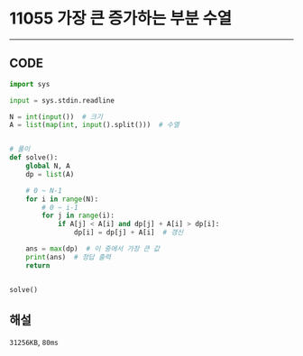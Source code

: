 # 11055 가장 큰 증가하는 부분 수열

---

## CODE

```python
import sys

input = sys.stdin.readline

N = int(input())  # 크기
A = list(map(int, input().split()))  # 수열


# 풀이
def solve():
    global N, A
    dp = list(A)

    # 0 ~ N-1
    for i in range(N):
        # 0 ~ i-1
        for j in range(i):
            if A[j] < A[i] and dp[j] + A[i] > dp[i]:
                dp[i] = dp[j] + A[i]  # 갱신

    ans = max(dp)  # 이 중에서 가장 큰 값
    print(ans)  # 정답 출력
    return


solve()

```

## 해설

`31256KB`, `80ms`
